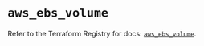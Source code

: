 # `aws_ebs_volume`

Refer to the Terraform Registry for docs: [`aws_ebs_volume`](https://registry.terraform.io/providers/hashicorp/aws/6.2.0/docs/resources/ebs_volume).

